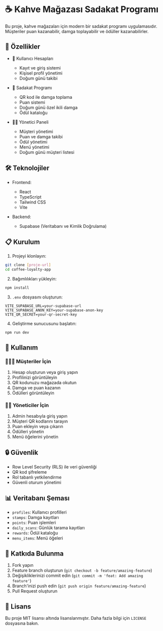 # ☕ Kahve Mağazası Sadakat Programı

Bu proje, kahve mağazaları için modern bir sadakat programı uygulamasıdır. Müşteriler puan kazanabilir, damga toplayabilir ve ödüller kazanabilirler.

## 🚀 Özellikler

- 👤 Kullanıcı Hesapları
  - Kayıt ve giriş sistemi
  - Kişisel profil yönetimi
  - Doğum günü takibi

- 💫 Sadakat Programı
  - QR kod ile damga toplama
  - Puan sistemi
  - Doğum günü özel ikili damga
  - Ödül kataloğu

- 👨‍💼 Yönetici Paneli
  - Müşteri yönetimi
  - Puan ve damga takibi
  - Ödül yönetimi
  - Menü yönetimi
  - Doğum günü müşteri listesi

## 🛠️ Teknolojiler

- Frontend:
  - React
  - TypeScript
  - Tailwind CSS
  - Vite

- Backend:
  - Supabase (Veritabanı ve Kimlik Doğrulama)

## 📋 Kurulum

1. Projeyi klonlayın:
```bash
git clone [proje-url]
cd coffee-loyalty-app
```

2. Bağımlılıkları yükleyin:
```bash
npm install
```

3. `.env` dosyasını oluşturun:
```env
VITE_SUPABASE_URL=your-supabase-url
VITE_SUPABASE_ANON_KEY=your-supabase-anon-key
VITE_QR_SECRET=your-qr-secret-key
```

4. Geliştirme sunucusunu başlatın:
```bash
npm run dev
```

## 📱 Kullanım

### 🧑‍🤝‍🧑 Müşteriler İçin

1. Hesap oluşturun veya giriş yapın
2. Profilinizi görüntüleyin
3. QR kodunuzu mağazada okutun
4. Damga ve puan kazanın
5. Ödülleri görüntüleyin

### 👨‍💼 Yöneticiler İçin

1. Admin hesabıyla giriş yapın
2. Müşteri QR kodlarını tarayın
3. Puan ekleyin veya çıkarın
4. Ödülleri yönetin
5. Menü öğelerini yönetin

## 🔒 Güvenlik

- Row Level Security (RLS) ile veri güvenliği
- QR kod şifreleme
- Rol tabanlı yetkilendirme
- Güvenli oturum yönetimi

## 📊 Veritabanı Şeması

- `profiles`: Kullanıcı profilleri
- `stamps`: Damga kayıtları
- `points`: Puan işlemleri
- `daily_scans`: Günlük tarama kayıtları
- `rewards`: Ödül kataloğu
- `menu_items`: Menü öğeleri

## 🤝 Katkıda Bulunma

1. Fork yapın
2. Feature branch oluşturun (`git checkout -b feature/amazing-feature`)
3. Değişikliklerinizi commit edin (`git commit -m 'feat: Add amazing feature'`)
4. Branch'inizi push edin (`git push origin feature/amazing-feature`)
5. Pull Request oluşturun

## 📝 Lisans

Bu proje MIT lisansı altında lisanslanmıştır. Daha fazla bilgi için `LICENSE` dosyasına bakın.